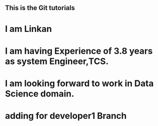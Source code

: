 ## This is the Git tutorials

# I am Linkan

# I am having Experience of 3.8 years as system Engineer,TCS.

# I am looking forward to work in Data Science domain.

# adding for developer1 Branch

